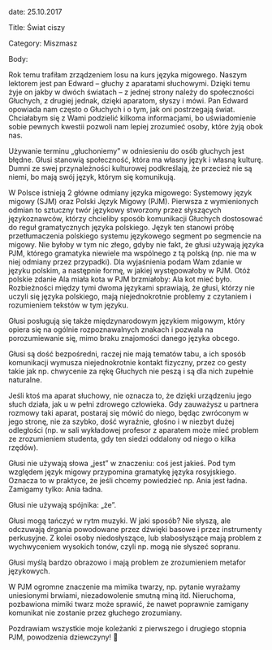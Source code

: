 date: 25.10.2017

Title: Świat ciszy

Category: Miszmasz

Body:

Rok temu trafiłam zrządzeniem losu na kurs języka migowego. Naszym lektorem jest pan Edward – głuchy z aparatami słuchowymi. Dzięki temu żyje on jakby w dwóch światach – z jednej strony należy do społeczności Głuchych, z drugiej jednak, dzięki aparatom, słyszy i mówi. Pan Edward opowiada nam często o Głuchych i o tym, jak oni postrzegają świat. Chciałabym się z Wami podzielić kilkoma informacjami, bo uświadomienie sobie pewnych kwestii pozwoli nam lepiej zrozumieć osoby, które żyją obok nas.

Używanie terminu „głuchoniemy” w odniesieniu do osób głuchych jest błędne. Głusi stanowią społeczność, która ma własny język i własną kulturę. Dumni ze swej przynależności kulturowej podkreślają, że przecież nie są niemi, bo mają swój język, którym się komunikują.

W Polsce istnieją 2 główne odmiany języka migowego: Systemowy język migowy (SJM) oraz Polski Język Migowy (PJM). Pierwsza z wymienionych odmian to sztuczny twór językowy stworzony przez słyszących językoznawców, którzy chcieliby sposób komunikacji Głuchych dostosować do reguł gramatycznych języka polskiego. Język ten stanowi próbę przetłumaczenia polskiego systemu językowego segment po segmencie na migowy. Nie byłoby w tym nic złego, gdyby nie fakt, że głusi używają języka PJM, którego gramatyka niewiele ma wspólnego z tą polską (np. nie ma w niej odmiany przez przypadki). Dla wyjaśnienia podam Wam zdanie w języku polskim, a następnie formę, w jakiej występowałoby w PJM. Otóż polskie zdanie Ala miała kota w PJM brzmiałoby: Ala kot mieć było. Rozbieżności między tymi dwoma językami sprawiają, że głusi, którzy nie uczyli się języka polskiego, mają niejednokrotnie problemy z czytaniem i rozumieniem tekstów w tym języku.

Głusi posługują się także międzynarodowym językiem migowym, który opiera się na ogólnie rozpoznawalnych znakach i pozwala na porozumiewanie się, mimo braku znajomości danego języka obcego.

Głusi są dość bezpośredni, raczej nie mają tematów tabu, a ich sposób komunikacji wymusza niejednokrotnie kontakt fizyczny, przez co gesty takie jak np. chwycenie za rękę Głuchych nie peszą i są dla nich zupełnie naturalne.

Jeśli ktoś ma aparat słuchowy, nie oznacza to, że dzięki urządzeniu jego słuch działa, jak u w pełni zdrowego człowieka. Gdy zauważysz u partnera rozmowy taki aparat, postaraj się mówić do niego, będąc zwróconym w jego stronę, nie za szybko, dość wyraźnie, głośno i w niezbyt dużej odległości (np. w sali wykładowej profesor z aparatem może mieć problem ze zrozumieniem studenta, gdy ten siedzi oddalony od niego o kilka rzędów).

Głusi nie używają słowa „jest” w znaczeniu: coś jest jakieś. Pod tym względem język migowy przypomina gramatykę języka rosyjskiego. Oznacza to w praktyce, że jeśli chcemy powiedzieć np. Ania jest ładna. Zamigamy tylko: Ania ładna.

Głusi nie używają spójnika: „że”.

Głusi mogą tańczyć w rytm muzyki. W jaki sposób? Nie słyszą, ale odczuwają drgania powodowane przez dźwięki basowe i przez instrumenty perkusyjne. Z kolei osoby niedosłyszące, lub słabosłyszące mają problem z wychwyceniem wysokich tonów, czyli np. mogą nie słyszeć sopranu.

Głusi myślą bardzo obrazowo i mają problem ze zrozumieniem metafor językowych.

W PJM ogromne znaczenie ma mimika twarzy, np. pytanie wyrażamy uniesionymi brwiami, niezadowolenie smutną miną itd. Nieruchoma, pozbawiona mimiki twarz może sprawić, że nawet poprawnie zamigany komunikat nie zostanie przez głuchego zrozumiany.

Pozdrawiam wszystkie moje koleżanki z pierwszego i drugiego stopnia PJM, powodzenia dziewczyny! 🙂

